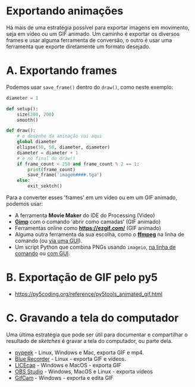 # Exportando animações

Há mais de uma estratégia possível para exportar imagens em movimento, seja em vídeo ou um GIF animado. Um caminho é exportar os diversos frames e usar alguma ferramenta de conversão, o outro é usar uma ferramenta que exporte diretamente um formato desejado.


# A. Exportando frames

Podemos usar `save_frame()` dentro do `draw()`, como neste exemplo:

```python
diameter = 1

def setup():
    size(200, 200)
    smooth()

def draw():
    # o desenho da aminação vai aqui
    global diameter
    ellipse(50, 50, diameter, diameter)
    diameter = diameter + 1
    # e no final do draw()
    if frame_count < 250 and frame_count % 2 == 1:
        print(frame_count)
        save_frame('imagem####.tga')
    else:
        exit_sektch()
```
Para a converter esses 'frames' em um vídeo ou em um GIF animado, podemos usar:
- A ferramenta **Movie Maker** do IDE do Processing (Vídeo)
- [**Gimp**](https://gimp.org) com o comando 'abrir como camadas' (GIF animado)
- Ferramentas online como **https://ezgif.com/** (GIF animado)
- Alguma outra ferramenta da sua escolha, como o [**ffmpeg**](http//www.ffmpeg.org) na linha de comando (ou [via uma GUI](https://github.com/amiaopensource/ffmpeg-amia-wiki/wiki/3%29-Graphical-User-Interface-Applications-using-FFmpeg)).
- Um script Python que combina PNGs usando `imageio`, [na linha de comando](https://github.com/villares/sketch-a-day/blob/main/admin_scripts/pngs_to_gif.py) ou [com GUI](https://github.com/villares/sketch-a-day/blob/main/admin_scripts/pngs_to_gif_gui.py).

# B. Exportação de GIF pelo py5

- https://py5coding.org/reference/py5tools_animated_gif.html

# C. Gravando a tela do computador

Uma última estratégia que pode ser útil para documentar e compartilhar o resultado de *sketches* é gravar a tela do computador, ou parte dela.

- [pypeek](https://github.com/firatkiral/pypeek) - Linux, Windows e Mac, exporta GIF e mp4.
- [Blue Recorder](https://github.com/xlmnxp/blue-recorder) - Linux - exporta GIF e vídeos.
- [LICEcap](https://www.cockos.com/licecap) - Windows e MacOS - exporta GIF
- [OBS Studio](https://obsproject.com) - Windows, MacOS e Linux - exporta vídeos
- [GifCam](https://gifcam.br.uptodown.com/windows) - Windows - exporta e edita GIF
